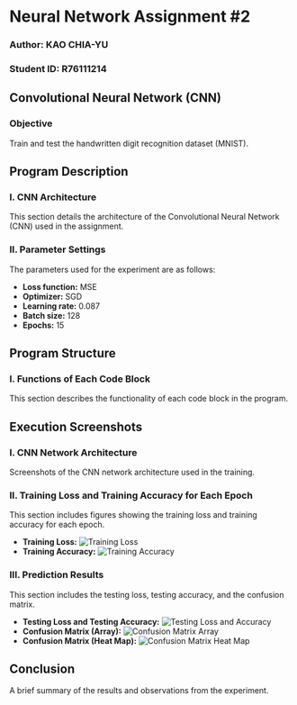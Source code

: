 # Neural Network Assignment #2

### Author: KAO CHIA-YU
### Student ID: R76111214

## Convolutional Neural Network (CNN)

### Objective
Train and test the handwritten digit recognition dataset (MNIST).

## Program Description

### I. CNN Architecture

This section details the architecture of the Convolutional Neural Network (CNN) used in the assignment.

### II. Parameter Settings

The parameters used for the experiment are as follows:

- **Loss function:** MSE
- **Optimizer:** SGD
- **Learning rate:** 0.087
- **Batch size:** 128
- **Epochs:** 15

## Program Structure

### I. Functions of Each Code Block

This section describes the functionality of each code block in the program.

## Execution Screenshots

### I. CNN Network Architecture

Screenshots of the CNN network architecture used in the training.

### II. Training Loss and Training Accuracy for Each Epoch

This section includes figures showing the training loss and training accuracy for each epoch.

- **Training Loss:** ![Training Loss](path/to/fig1.png)
- **Training Accuracy:** ![Training Accuracy](path/to/fig2.png)

### III. Prediction Results

This section includes the testing loss, testing accuracy, and the confusion matrix.

- **Testing Loss and Testing Accuracy:** ![Testing Loss and Accuracy](path/to/testing_loss_accuracy.png)
- **Confusion Matrix (Array):** ![Confusion Matrix Array](path/to/confusion_matrix_array.png)
- **Confusion Matrix (Heat Map):** ![Confusion Matrix Heat Map](path/to/confusion_matrix_heatmap.png)

## Conclusion

A brief summary of the results and observations from the experiment.
